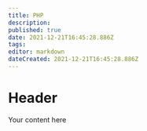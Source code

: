 ```yaml
---
title: PHP
description: 
published: true
date: 2021-12-21T16:45:28.886Z
tags: 
editor: markdown
dateCreated: 2021-12-21T16:45:28.886Z
---
```


# Header
Your content here